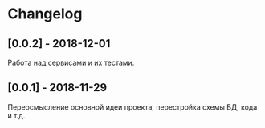 # Changelog

## [0.0.2] - 2018-12-01

Работа над сервисами и их тестами.

## [0.0.1] - 2018-11-29

Переосмысление основной идеи проекта, перестройка схемы БД, кода и т.д.